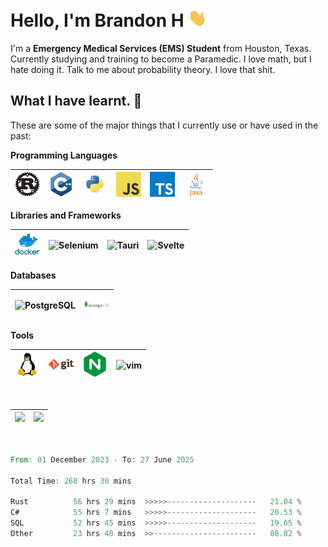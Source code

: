 
<h1>Hello, I'm Brandon H <img  src="https://raw.githubusercontent.com/ABSphreak/ABSphreak/master/gifs/Hi.gif" width="30px"></h1>

I'm a **Emergency Medical Services (EMS) Student** from Houston, Texas. Currently studying and training to become a Paramedic. 
I love math, but I hate doing it. Talk to me about probability theory. I love that shit.

## What I have learnt. 🧠

These are some of the major things that I currently use or have used in the past:


**Programming Languages**

<img title="Rust" alt="Rust" width="40px" src="https://raw.githubusercontent.com/github/explore/main/topics/rust/rust.png">|<img title="Cpp" alt="Cpp" width="40px" src="https://raw.githubusercontent.com/github/explore/main/topics/cpp/cpp.png">|<img title="Python" alt="Python" width="40px" src="https://raw.githubusercontent.com/github/explore/master/topics/python/python.png" />|<img alt="JS" title="JavaScript" width="40px" src="https://raw.githubusercontent.com/github/explore/master/topics/javascript/javascript.png">|<img alt="Typescript" title="Typescript" width="40px" src="https://raw.githubusercontent.com/github/explore/main/topics/typescript/typescript.png">|<img title="Java" alt="Java" width="40px" src="https://raw.githubusercontent.com/github/explore/master/topics/java/java.png">
|--|--|--|--|--|--|

**Libraries and Frameworks**

|<img title="Docker" alt="Docker" width="40px" src="https://raw.githubusercontent.com/github/explore/master/topics/docker/docker.png">|<img title="Selenium" alt="Selenium" width="40px" src="https://img.icons8.com/color/48/000000/selenium-test-automation.png">|<img title="Tauri" alt="Tauri" width="40px" src="https://avatars.githubusercontent.com/u/54536011?s=200&v=4">|<img title="Svelte" alt="Svelte" width="40px" src="https://avatars.githubusercontent.com/u/23617963?s=200&v=4">
|--|--|--|--|


**Databases**

<img title="PostgreSQL" alt="PostgreSQL" width="40px" src="https://avatars.githubusercontent.com/u/177543?s=200&v=4">|<img title="MongoDB" alt="MongoDB" width="40px" src="https://raw.githubusercontent.com/github/explore/master/topics/mongodb/mongodb.png"> <br>
|--|--|

**Tools**

<img title="Linux" alt="Linux" width="40px" src="https://raw.githubusercontent.com/github/explore/80688e429a7d4ef2fca1e82350fe8e3517d3494d/topics/linux/linux.png">|<img title="git" alt="git" width="40px" src="https://raw.githubusercontent.com/github/explore/master/topics/git/git.png">|<img title="Nginx" alt="Nginx" width="40px" src="https://raw.githubusercontent.com/github/explore/85cceaeeaf993ca35664dc37ea24f9237fbbfc14/topics/nginx/nginx.png">|<img title="vim" alt="vim" width="40px" src="https://upload.wikimedia.org/wikipedia/commons/thumb/9/9f/Vimlogo.svg/544px-Vimlogo.svg.png">
|--|--|--|--|
<br>

<img src="https://github-readme-stats.vercel.app/api?username=brandon-huu&show_icons=true&theme=radical&include_all_commits=true" style="display:inline-block;">|<img src="https://github-readme-stats.vercel.app/api/top-langs/?username=Brandon-Huu&layout=compact" style="display:inline-block;" />
|--|--|

<br>
<!--START_SECTION:waka-->

```rust
From: 01 December 2023 - To: 27 June 2025

Total Time: 268 hrs 30 mins

Rust          56 hrs 29 mins  >>>>>--------------------   21.04 %
C#            55 hrs 7 mins   >>>>>--------------------   20.53 %
SQL           52 hrs 45 mins  >>>>>--------------------   19.65 %
Other         23 hrs 40 mins  >>-----------------------   08.82 %
```

<!--END_SECTION:waka-->
